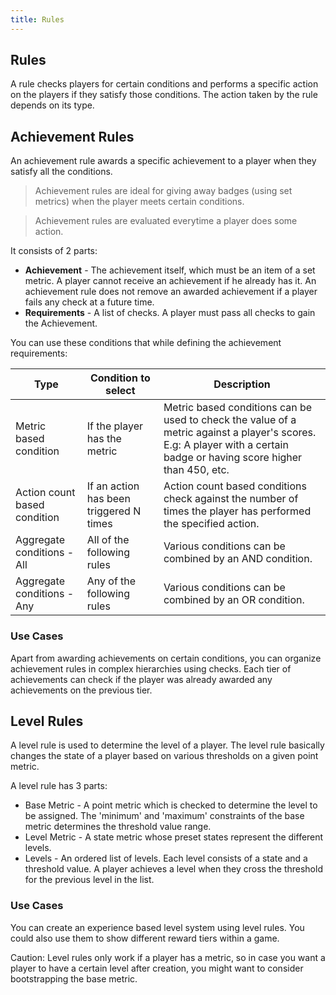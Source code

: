 ```yaml
---
title: Rules
---
```


## Rules

A rule checks players for certain conditions and performs a specific action on the players if they satisfy those conditions. The action taken by the rule depends on its type.


## Achievement Rules

An achievement rule awards a specific achievement to a player when they satisfy all the conditions.

> Achievement rules are ideal for giving away badges (using set metrics) when the player meets certain conditions.

> Achievement rules are evaluated everytime a player does some action.

It consists of 2 parts:

* **Achievement** - The achievement itself, which must be an item of a set metric. A player cannot receive an achievement if he already has it. An achievement rule does not remove an awarded achievement if a player fails any check at a future time.
* **Requirements** - A list of checks. A player must pass all checks to gain the Achievement.

You can use these conditions that while defining the achievement requirements:

|    Type    | Condition to select | Description |
|------------|---------------------|-------------|
| Metric based condition | If the player has the metric | Metric based conditions can be used to check the value of a metric against a player's scores. E.g: A player with a certain badge or having score higher than 450, etc. |
| Action count based condition | If an action has been triggered N times | Action count based conditions check against the number of times the player has performed the specified action. |
| Aggregate conditions - All | All of the following rules | Various conditions can be combined by an AND condition. |
| Aggregate conditions - Any | Any of the following rules | Various conditions can be combined by an OR condition. |

### Use Cases

Apart from awarding achievements on certain conditions, you can organize achievement rules in complex hierarchies using checks. Each tier of achievements can check if the player was already awarded any achievements on the previous tier.



## Level Rules

A level rule is used to determine the level of a player. The level rule basically changes the state of a player based on various thresholds on a given point metric.

A level rule has 3 parts:

* Base Metric - A point metric which is checked to determine the level to be assigned. The 'minimum' and 'maximum' constraints of the base metric determines the threshold value range.
* Level Metric - A state metric whose preset states represent the different levels.
* Levels - An ordered list of levels. Each level consists of a state and a threshold value. A player achieves a level when they cross the threshold for the previous level in the list.

### Use Cases

You can create an experience based level system using level rules. You could also use them to show different reward tiers within a game.

Caution: Level rules only work if a player has a metric, so in case you want a player to have a certain level after creation, you might want to consider bootstrapping the base metric.




